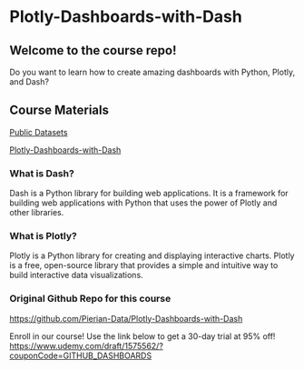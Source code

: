 # Plotly-Dashboards-with-Dash
## Welcome to the course repo!
Do you want to learn how to create amazing dashboards with Python, Plotly, and
Dash?

## Course Materials
[Public Datasets](https://docs.google.com/document/d/1vI84_EpRTh4xfcFkTunFzZT0RWMcRSqdkPueVNBcLx8/edit)

[Plotly-Dashboards-with-Dash](https://docs.google.com/document/d/1DjWL2DxLiRaBrlD3ELyQlCBRu7UQuuWfgjv9LncNp_M/edit)

### What is Dash?
Dash is a Python library for building web applications. It is a framework for
building web applications with Python that uses the power of Plotly and
other libraries.

### What is Plotly?
Plotly is a Python library for creating and displaying interactive charts.
Plotly is a free, open-source library that provides a simple and intuitive way
to build interactive data visualizations.

### Original Github Repo for this course
https://github.com/Pierian-Data/Plotly-Dashboards-with-Dash

Enroll in our course! Use the link below to get a 30-day trial at 95% off!
https://www.udemy.com/draft/1575562/?couponCode=GITHUB_DASHBOARDS

